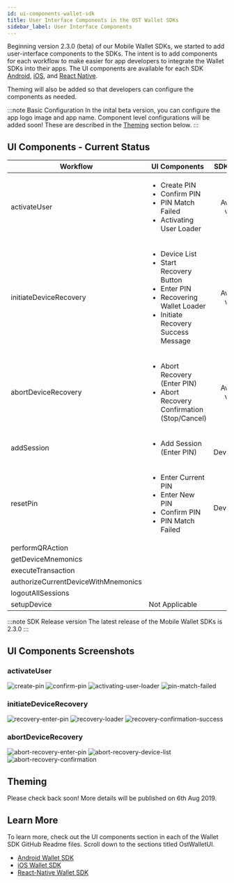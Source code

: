 ```yaml
---
id: ui-components-wallet-sdk
title: User Interface Components in the OST Wallet SDKs
sidebar_label: User Interface Components
---
```


Beginning version 2.3.0 (beta) of our Mobile Wallet SDKs, we started to add user-interface components to the SDKs. The intent is to add components for each workflow to make easier for app developers to integrate the Wallet SDKs into their apps. The UI components are available for each SDK [Android](/platform/docs/sdk/mobile-wallet-sdks/android/), [iOS](/platform/docs/sdk/mobile-wallet-sdks/iOS), and [React Native](/platform/docs/sdk/mobile-wallet-sdks/react-native). 

Theming will also be added so that developers can configure the components as needed.

:::note Basic Configuration
In the inital beta version, you can configure the app logo image and app name. Component level configurations will be added soon! These are described in the [Theming](/platform/docs/sdk/ui-components-wallet-sdk/#theming) section below.
:::

## UI Components - Current Status

| Workflow | UI Components | SDK Version | Theming | 
| --- | --- | :---: | :---: |
| activateUser | <ul><li>Create PIN</li><li>Confirm PIN</li><li>PIN Match Failed</li><li>Activating User Loader</li></ul> | Available v2.3.0 | Coming Soon! |
| initiateDeviceRecovery | <ul><li>Device List</li><li>Start Recovery Button</li><li>Enter PIN</li><li>Recovering Wallet Loader</li><li>Initiate Recovery Success Message</li></ul> | Available v2.3.0 | Coming Soon! | 
| abortDeviceRecovery | <ul><li>Abort Recovery (Enter PIN)</li><li>Abort Recovery Confirmation (Stop/Cancel)</li></ul> | Available v2.3.0 | Coming Soon! | 
| addSession | <ul><li>Add Session (Enter PIN)</li><ul>| In Development | |  
| resetPin | <ul><li>Enter Current PIN</li><li>Enter New PIN</li><li>Confirm PIN</li><li>PIN Match Failed</li></ul> | In Development | |
| performQRAction | | |  |
| getDeviceMnemonics | | | | 
| executeTransaction | | | |
| authorizeCurrentDeviceWithMnemonics  | | | |
| logoutAllSessions | | | |
| setupDevice | Not Applicable | N/A | N/A |

:::note SDK Release version
The latest release of the Mobile Wallet SDKs is 2.3.0
:::

## UI Components Screenshots

### activateUser
![create-pin](/platform/docs/assets/ui-thru-sdk/activate-user/create-pin.png)
![confirm-pin](/platform/docs/assets/ui-thru-sdk/activate-user/confirm-pin.png)
![activating-user-loader](/platform/docs/assets/ui-thru-sdk/activate-user/activating-user-loader.png)
![pin-match-failed](/platform/docs/assets/ui-thru-sdk/activate-user/pin-match-failed.png)

### initiateDeviceRecovery
![recovery-enter-pin](/platform/docs/assets/ui-thru-sdk/device-recovery/recovery-enter-pin.png)
![recovery-loader](/platform/docs/assets/ui-thru-sdk/device-recovery/recovery-loader.png)
![recovery-confirmation-success](/platform/docs/assets/ui-thru-sdk/device-recovery/recovery-confirmation-success.png)

### abortDeviceRecovery 
![abort-recovery-enter-pin](/platform/docs/assets/ui-thru-sdk/device-recovery/abort-recovery-enter-pin.png)
![abort-recovery-device-list](/platform/docs/assets/ui-thru-sdk/device-recovery/abort-recovery-device-list.png)
![abort-recovery-confirmation](/platform/docs/assets/ui-thru-sdk/device-recovery/abort-recovery-confirmation.png)

## Theming
Please check back soon! More details will be published on 6th Aug 2019.

## Learn More
To learn more, check out the UI components section in each of the Wallet SDK GitHub Readme files. Scroll down to the sections titled OstWalletUI.
* [Android Wallet SDK](https://github.com/ostdotcom/ost-wallet-sdk-android/tree/release-2.3)
* [iOS Wallet SDK](https://github.com/ostdotcom/ost-wallet-sdk-ios/tree/release-2.3)
* [React-Native Wallet SDK](https://github.com/ostdotcom/ost-wallet-sdk-react-native/tree/release-2.3)
